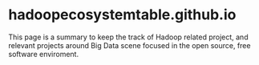 hadoopecosystemtable.github.io
==============================

This page is a summary to keep the track of Hadoop related project, and relevant projects around Big Data scene focused in the open source, free software enviroment.
